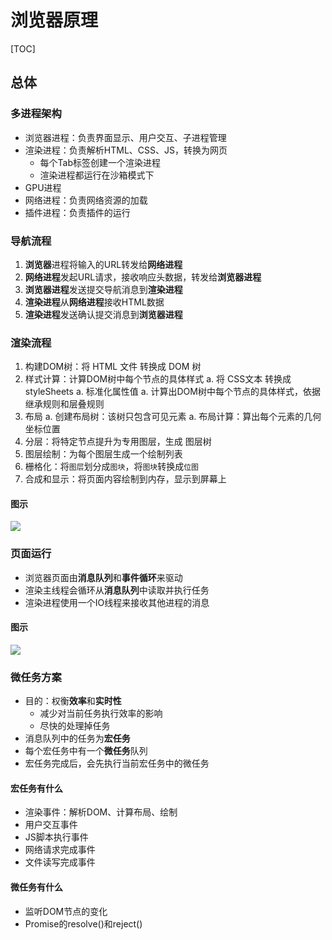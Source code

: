 


# 浏览器原理

[TOC]

## 总体

### 多进程架构
* 浏览器进程：负责界面显示、用户交互、子进程管理
* 渲染进程：负责解析HTML、CSS、JS，转换为网页
	* 每个Tab标签创建一个渲染进程
	* 渲染进程都运行在沙箱模式下
* GPU进程
* 网络进程：负责网络资源的加载
* 插件进程：负责插件的运行


### 导航流程
1. **浏览器**进程将输入的URL转发给**网络进程**
1. **网络进程**发起URL请求，接收响应头数据，转发给**浏览器进程**
1. **浏览器进程**发送提交导航消息到**渲染进程**
1. **渲染进程**从**网络进程**接收HTML数据
1. **渲染进程**发送确认提交消息到**浏览器进程**


### 渲染流程
1. 构建DOM树：将 HTML 文件 转换成 DOM 树
1. 样式计算：计算DOM树中每个节点的具体样式
	a. 将 CSS文本 转换成 styleSheets
	a. 标准化属性值
	a. 计算出DOM树中每个节点的具体样式，依据继承规则和层叠规则
1. 布局
	a. 创建布局树：该树只包含可见元素
	a. 布局计算：算出每个元素的几何坐标位置
1. 分层：将特定节点提升为专用图层，生成 图层树
1. 图层绘制：为每个图层生成一个绘制列表
1. 栅格化：将`图层`划分成`图块`，将`图块`转换成`位图`
1. 合成和显示：将页面内容绘制到内存，显示到屏幕上

#### 图示
![](http://picbed.cc12703.com/20220620002810.png)




### 页面运行
* 浏览器页面由**消息队列**和**事件循环**来驱动
* 渲染主线程会循环从**消息队列**中读取并执行任务
* 渲染进程使用一个IO线程来接收其他进程的消息



#### 图示
![](http://picbed.cc12703.com/20220620233304.png)



### 微任务方案
* 目的：权衡**效率**和**实时性**
	* 减少对当前任务执行效率的影响
	* 尽快的处理掉任务
* 消息队列中的任务为**宏任务**
* 每个宏任务中有一个**微任务**队列
* 宏任务完成后，会先执行当前宏任务中的微任务

#### 宏任务有什么
* 渲染事件：解析DOM、计算布局、绘制
* 用户交互事件
* JS脚本执行事件
* 网络请求完成事件
* 文件读写完成事件

#### 微任务有什么
* 监听DOM节点的变化
* Promise的resolve()和reject()
